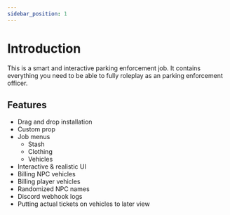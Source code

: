 ```yaml
---
sidebar_position: 1
---
```


# Introduction

This is a smart and interactive parking enforcement job. It contains everything you need to be able to fully roleplay as an parking enforcement officer.

## Features

- Drag and drop installation
- Custom prop
- Job menus
  - Stash
  - Clothing
  - Vehicles
- Interactive & realistic UI
- Billing NPC vehicles
- Billing player vehicles
- Randomized NPC names
- Discord webhook logs
- Putting actual tickets on vehicles to later view

